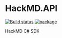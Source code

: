 HackMD.API
===
[![Build status](https://dev.azure.com/twDevOpsLabs/HackMD.API/_apis/build/status/HackMD.API-ASP.NET%20Core-CI)](https://dev.azure.com/twDevOpsLabs/HackMD.API/_build/latest?definitionId=103)
[![package](https://img.shields.io/nuget/v/HackMD.API)](https://www.nuget.org/packages/HackMD.API)


HackMD C# SDK
